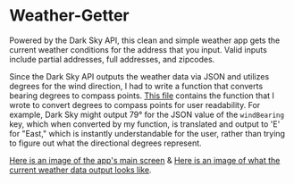 # Weather-Getter
Powered by the Dark Sky API, this clean and simple weather app gets the current weather conditions for the address that you input. Valid inputs include partial addresses, full addresses, and zipcodes.

Since the Dark Sky API outputs the weather data via JSON and utilizes degrees for the wind direction, I had to write a function that converts bearing degrees to compass points. [This file](degreesToCompass.py) contains the function that I wrote to convert degrees to compass points for user readability. For example, Dark Sky might output 79° for the JSON value of the `windBearing` key, which when converted by my function, is translated and output to 'E' for "East," which is instantly understandable for the user, rather than trying to figure out what the directional degrees represent.

[Here is an image of the app's main screen](WeatherGetterMainScreen.png) & [Here is an image of what the current weather data output looks like](WeatherGetterOutputScreen.png).

